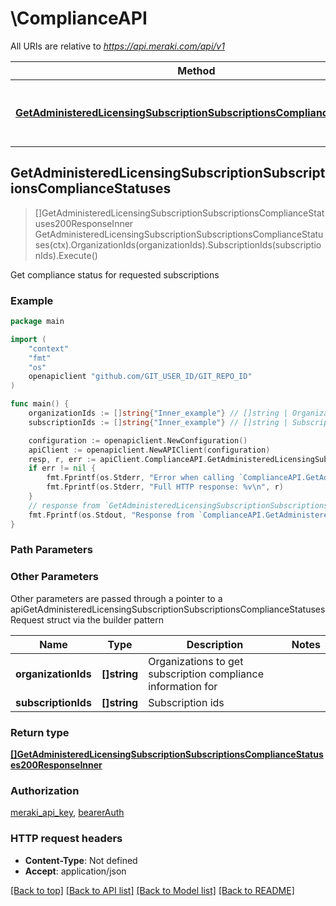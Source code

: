 # \ComplianceAPI

All URIs are relative to *https://api.meraki.com/api/v1*

Method | HTTP request | Description
------------- | ------------- | -------------
[**GetAdministeredLicensingSubscriptionSubscriptionsComplianceStatuses**](ComplianceAPI.md#GetAdministeredLicensingSubscriptionSubscriptionsComplianceStatuses) | **Get** /administered/licensing/subscription/subscriptions/compliance/statuses | Get compliance status for requested subscriptions



## GetAdministeredLicensingSubscriptionSubscriptionsComplianceStatuses

> []GetAdministeredLicensingSubscriptionSubscriptionsComplianceStatuses200ResponseInner GetAdministeredLicensingSubscriptionSubscriptionsComplianceStatuses(ctx).OrganizationIds(organizationIds).SubscriptionIds(subscriptionIds).Execute()

Get compliance status for requested subscriptions



### Example

```go
package main

import (
	"context"
	"fmt"
	"os"
	openapiclient "github.com/GIT_USER_ID/GIT_REPO_ID"
)

func main() {
	organizationIds := []string{"Inner_example"} // []string | Organizations to get subscription compliance information for
	subscriptionIds := []string{"Inner_example"} // []string | Subscription ids (optional)

	configuration := openapiclient.NewConfiguration()
	apiClient := openapiclient.NewAPIClient(configuration)
	resp, r, err := apiClient.ComplianceAPI.GetAdministeredLicensingSubscriptionSubscriptionsComplianceStatuses(context.Background()).OrganizationIds(organizationIds).SubscriptionIds(subscriptionIds).Execute()
	if err != nil {
		fmt.Fprintf(os.Stderr, "Error when calling `ComplianceAPI.GetAdministeredLicensingSubscriptionSubscriptionsComplianceStatuses``: %v\n", err)
		fmt.Fprintf(os.Stderr, "Full HTTP response: %v\n", r)
	}
	// response from `GetAdministeredLicensingSubscriptionSubscriptionsComplianceStatuses`: []GetAdministeredLicensingSubscriptionSubscriptionsComplianceStatuses200ResponseInner
	fmt.Fprintf(os.Stdout, "Response from `ComplianceAPI.GetAdministeredLicensingSubscriptionSubscriptionsComplianceStatuses`: %v\n", resp)
}
```

### Path Parameters



### Other Parameters

Other parameters are passed through a pointer to a apiGetAdministeredLicensingSubscriptionSubscriptionsComplianceStatusesRequest struct via the builder pattern


Name | Type | Description  | Notes
------------- | ------------- | ------------- | -------------
 **organizationIds** | **[]string** | Organizations to get subscription compliance information for | 
 **subscriptionIds** | **[]string** | Subscription ids | 

### Return type

[**[]GetAdministeredLicensingSubscriptionSubscriptionsComplianceStatuses200ResponseInner**](GetAdministeredLicensingSubscriptionSubscriptionsComplianceStatuses200ResponseInner.md)

### Authorization

[meraki_api_key](../README.md#meraki_api_key), [bearerAuth](../README.md#bearerAuth)

### HTTP request headers

- **Content-Type**: Not defined
- **Accept**: application/json

[[Back to top]](#) [[Back to API list]](../README.md#documentation-for-api-endpoints)
[[Back to Model list]](../README.md#documentation-for-models)
[[Back to README]](../README.md)


